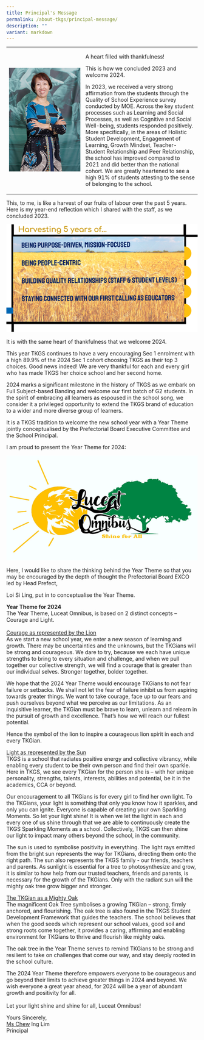 ```yaml
---
title: Principal's Message
permalink: /about-tkgs/principal-message/
description: ""
variant: markdown
---
```

<table border="0" style="border-collapse: collapse; width: 100%;">
<tbody>
<tr>
<td style="width: 40%;"><img src="/images/About_tkgs/P_message/Principal_2024_long.png"></td>
<td style="width: 60%;">
	<p>A heart filled with thankfulness!</p>
	<p>This is how we concluded 2023 and welcome 2024.</p>
	<p>In 2023, we received a very strong affirmation from the students through the Quality of School Experience survey conducted by MOE. Across the key student processes such as Learning and Social Processes, as well as Cognitive and Social Well-being, students responded positively. More specifically, in the areas of Holistic Student Development, Engagement of Learning, Growth Mindset, Teacher-Student Relationship and Peer Relationship, the school has improved compared to 2021 and did better than the national cohort. We are greatly heartened to see a high 91% of students attesting to the sense of belonging to the school.</p>
	</td>
	</tr>
	</tbody>
</table>

<p>This, to me, is like a harvest of our fruits of labour over the past 5 years. Here is my year-end reflection which I shared with the staff, as we concluded 2023. </p>
<img src="/images/About_tkgs/P_message/harvest.png">
	
<p>It is with the same heart of thankfulness that we welcome 2024. </p>

<p>This year TKGS continues to have a very encouraging Sec 1 enrolment with a high 89.9% of the 2024 Sec 1 cohort choosing TKGS as their top 3 choices. Good news indeed! We are very thankful for each and every girl who has made TKGS her choice school and her second home. </p>

<p>2024 marks a significant milestone in the history of TKGS as we embark on Full Subject-based Banding and welcome our first batch of G2 students. In the spirit of embracing all learners as espoused in the school song, we consider it a privileged opportunity to extend the TKGS brand of education to a wider and more diverse group of learners. </p>
	
<p>It is a TKGS tradition to welcome the new school year with a Year Theme jointly conceptualised by the Prefectorial Board Executive Committee and the School Principal.</p>
<p>I am proud to present the Year Theme for 2024: </p>
<img src="/images/About_tkgs/P_message/2024yt.png">
<p>Here, I would like to share the thinking behind the Year Theme so that you may be encouraged by the depth of thought the Prefectorial Board EXCO led by Head Prefect,</p>
<p>Loi Si Ling, put in to conceptualise the Year Theme. </p>

<strong>Year Theme for 2024</strong>
<br>The Year Theme, Luceat Omnibus, is based on 2 distinct concepts – Courage and Light.
<br><br><u>Courage as represented by the Lion</u><br>
As we start a new school year, we enter a new season of learning and growth. There may be uncertainties and the unknowns, but the TKGians will be strong and courageous. We dare to try, because we each have unique strengths to bring to every situation and challenge, and when we pull together our collective strength, we will find a courage that is greater than our individual selves. Stronger together, bolder together.
<p>We hope that the 2024 Year Theme would encourage TKGians to not fear failure or setbacks. We shall not let the fear of failure inhibit us from aspiring towards greater things. We want to take courage, face up to our fears and push ourselves beyond what we perceive as our limitations. As an inquisitive learner, the TKGian must be brave to learn, unlearn and relearn in the pursuit of growth and excellence. That’s how we will reach our fullest potential. </p>
<p>Hence the symbol of the lion to inspire a courageous lion spirit in each and every TKGian.</p>

<u>Light as represented by the Sun</u><br>
TKGS is a school that radiates positive energy and collective vibrancy, while enabling every student to be their own person and find their own sparkle. Here in TKGS, we see every TKGian for the person she is – with her unique personality, strengths, talents, interests, abilities and potential, be it in the academics, CCA or beyond. 
<p>Our encouragement to all TKGians is for every girl to find her own light. 
To the TKGians, your light is something that only you know how it sparkles, and only you can ignite. Everyone is capable of creating your own Sparkling Moments. So let your light shine! It is when we let the light in each and every one of us shine through that we are able to continuously create the TKGS Sparkling Moments as a school. Collectively, TKGS can then shine our light to impact many others beyond the school, in the community. </p>
<p>The sun is used to symbolise positivity in everything. The light rays emitted from the bright sun represents the way for TKGians, directing them onto the right path. 
The sun also represents the TKGS family - our friends, teachers and parents. As sunlight is essential for a tree to photosynthesize and grow, it is similar to how help from our trusted teachers, friends and parents, is necessary for the growth of the TKGians. Only with the radiant sun will the mighty oak tree grow bigger and stronger.</p>

<u>The TKGian as a Mighty Oak</u><br>
The magnificent Oak Tree symbolises a growing TKGian – strong, firmly anchored, and flourishing. The oak tree is also found in the TKGS Student Development Framework that guides the teachers.  The school believes that when the good seeds which represent our school values, good soil and strong roots come together, it provides a caring, affirming and enabling environment for TKGians to thrive and flourish like mighty oaks.
<p>The oak tree in the Year Theme serves to remind TKGians to be strong and resilient to take on challenges that come our way, and stay deeply rooted in the school culture.  </p>

The 2024 Year Theme therefore empowers everyone to be courageous and go beyond their limits to achieve greater things in 2024 and beyond. We wish everyone a great year ahead, for 2024 will be a year of abundant growth and positivity for all. <br><br>
Let your light shine and shine for all, Luceat Omnibus!

Yours Sincerely, <br>
<u>Ms Chew</u> Ing Lim<br>
Principal